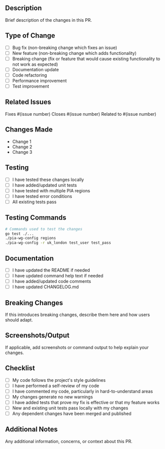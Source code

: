 ## Description

Brief description of the changes in this PR.

## Type of Change

- [ ] Bug fix (non-breaking change which fixes an issue)
- [ ] New feature (non-breaking change which adds functionality)
- [ ] Breaking change (fix or feature that would cause existing functionality to not work as expected)
- [ ] Documentation update
- [ ] Code refactoring
- [ ] Performance improvement
- [ ] Test improvement

## Related Issues

Fixes #(issue number)
Closes #(issue number)
Related to #(issue number)

## Changes Made

- Change 1
- Change 2
- Change 3

## Testing

- [ ] I have tested these changes locally
- [ ] I have added/updated unit tests
- [ ] I have tested with multiple PIA regions
- [ ] I have tested error conditions
- [ ] All existing tests pass

## Testing Commands

```bash
# Commands used to test the changes
go test ./...
./pia-wg-config regions
./pia-wg-config -r uk_london test_user test_pass
```

## Documentation

- [ ] I have updated the README if needed
- [ ] I have updated command help text if needed
- [ ] I have added/updated code comments
- [ ] I have updated CHANGELOG.md

## Breaking Changes

If this introduces breaking changes, describe them here and how users should adapt.

## Screenshots/Output

If applicable, add screenshots or command output to help explain your changes.

## Checklist

- [ ] My code follows the project's style guidelines
- [ ] I have performed a self-review of my code
- [ ] I have commented my code, particularly in hard-to-understand areas
- [ ] My changes generate no new warnings
- [ ] I have added tests that prove my fix is effective or that my feature works
- [ ] New and existing unit tests pass locally with my changes
- [ ] Any dependent changes have been merged and published

## Additional Notes

Any additional information, concerns, or context about this PR.